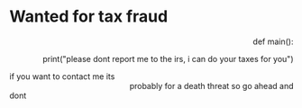 # **Wanted for tax fraud**
<div align="right">
  def main(): 
  
  print("please dont report me to the irs, i can do your taxes for you")          
</div>
<div align="left">
  if you want to contact me its      
</div>
<div align="right">
  probably for a death threat so go ahead and       
</div>
<div align="dont">
  dont    
</div>

<!--
**Typeist/Typeist** is a ✨ _special_ ✨ repository because its `README.md` (this file) appears on your GitHub profile.


Here are some ideas to get you started:

- 🔭 I’m currently working on ...
- 🌱 I’m currently learning ...
- 👯 I’m looking to collaborate on ...
- 🤔 I’m looking for help with ...
- 💬 Ask me about ...
- 📫 How to reach me: ...
- 😄 Pronouns: ...
- ⚡ Fun fact: ...
-->
